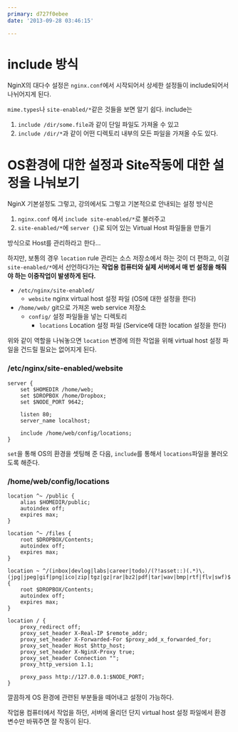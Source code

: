 ```yaml
---
primary: d727f0ebee
date: '2013-09-28 03:46:15'

---
```


# include 방식

NginX의 대다수 설정은 `nginx.conf`에서 시작되어서 상세한 설정들이 include되어서 나뉘어지게 된다.

`mime.types`나 `site-enabled/*`같은 것들을 보면 알기 쉽다. include는 

1. `include /dir/some.file`과 같이 단일 파일도 가져올 수 있고
1. `include /dir/*`과 같이 어떤 디렉토리 내부의 모든 파일을 가져올 수도 있다.

# OS환경에 대한 설정과 Site작동에 대한 설정을 나눠보기

NginX 기본설정도 그렇고, 강의에서도 그렇고 기본적으로 안내되는 설정 방식은

1. `nginx.conf` 에서 `include site-enabled/*`로 불러주고
1. `site-enabled/*`에 `server {}`로 되어 있는 Virtual Host 파일들을 만들기

방식으로 Host를 관리하라고 한다...

하지만, 보통의 경우 `location` rule 관리는 소스 저장소에서 하는 것이 더 편하고, 이걸 `site-enabled/*`에서 선언하다가는 **작업용 컴퓨터와 실제 서버에서 매 번 설정을 해줘야 하는 이중작업이 발생하게 된다.**

- `/etc/nginx/site-enabled/` 
	- `website` nginx virtual host 설정 파일 (OS에 대한 설정을 한다)
- `/home/web/` git으로 가져온 web service 저장소
	- `config/` 설정 파일들을 넣는 디렉토리 
		- `locations` Location 설정 파일 (Service에 대한 location 설정을 한다)

위와 같이 역할을 나눠놓으면 `location` 변경에 의한 작업을 위해 virtual host 설정 파일을 건드릴 필요는 없어지게 된다.

### /etc/nginx/site-enabled/website

	server {
		set $HOMEDIR /home/web;
		set $DROPBOX /home/Dropbox;
		set $NODE_PORT 9642;

		listen 80;
		server_name localhost;

		include /home/web/config/locations;
	}

`set`을 통해 OS의 환경을 셋팅해 준 다음, `include`를 통해서 `locations`파일을 불러오도록 해준다.

### /home/web/config/locations

	location ^~ /public {
		alias $HOMEDIR/public;
		autoindex off;
		expires max;
	}

	location ^~ /files {
		root $DROPBOX/Contents;
		autoindex off;
		expires max;
	}

	location ~ ^/(inbox|devlog|labs|career|todo)/(?!asset::)(.*)\.(jpg|jpeg|gif|png|ico|zip|tgz|gz|rar|bz2|pdf|tar|wav|bmp|rtf|flv|swf)$ {
		root $DROPBOX/Contents;
		autoindex off;
		expires max;
	}

	location / {
		proxy_redirect off;
		proxy_set_header X-Real-IP $remote_addr;
		proxy_set_header X-Forwarded-For $proxy_add_x_forwarded_for;
		proxy_set_header Host $http_host;
		proxy_set_header X-NginX-Proxy true;
		proxy_set_header Connection "";
		proxy_http_version 1.1;

		proxy_pass http://127.0.0.1:$NODE_PORT;
	}

깔끔하게 OS 환경에 관련된 부분들을 떼어내고 설정이 가능하다.

작업용 컴퓨터에서 작업을 하던, 서버에 올리던 단지 virtual host 설정 파일에서 환경 변수만 바꿔주면 잘 작동이 된다.
